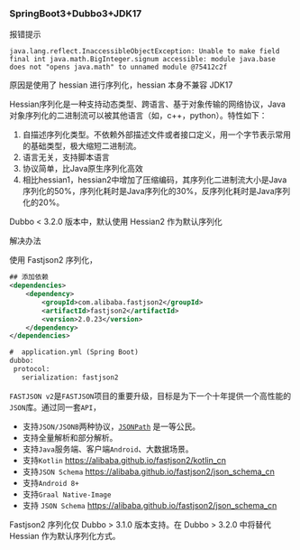 ### SpringBoot3+Dubbo3+JDK17

报错提示

```
java.lang.reflect.InaccessibleObjectException: Unable to make field final int java.math.BigInteger.signum accessible: module java.base does not "opens java.math" to unnamed module @75412c2f
```

 

原因是使用了 hessian 进行序列化，hessian 本身不兼容 JDK17

Hessian序列化是一种支持动态类型、跨语言、基于对象传输的网络协议，Java对象序列化的二进制流可以被其他语言（如，c++，python）。特性如下：

1. 自描述序列化类型。不依赖外部描述文件或者接口定义，用一个字节表示常用的基础类型，极大缩短二进制流。
2. 语言无关，支持脚本语言
3. 协议简单，比Java原生序列化高效
4. 相比hessian1，hessian2中增加了压缩编码，其序列化二进制流大小是Java序列化的50%，序列化耗时是Java序列化的30%，反序列化耗时是Java序列化的20%。

Dubbo < 3.2.0 版本中，默认使用 Hessian2 作为默认序列化

解决办法 

使用 Fastjson2 序列化，

```xml
## 添加依赖
<dependencies>
    <dependency>
        <groupId>com.alibaba.fastjson2</groupId>
        <artifactId>fastjson2</artifactId>
        <version>2.0.23</version>
    </dependency>
</dependencies>

#  application.yml (Spring Boot)
dubbo:
 protocol:
   serialization: fastjson2
```

`FASTJSON v2`是`FASTJSON`项目的重要升级，目标是为下一个十年提供一个高性能的`JSON`库。通过同一套`API`，

- 支持`JSON/JSONB`两种协议，[`JSONPath`](https://alibaba.github.io/fastjson2/jsonpath_cn) 是一等公民。
- 支持全量解析和部分解析。
- 支持`Java`服务端、客户端`Android`、大数据场景。
- 支持`Kotlin` https://alibaba.github.io/fastjson2/kotlin_cn
- 支持`JSON Schema` https://alibaba.github.io/fastjson2/json_schema_cn
- 支持`Android 8+`
- 支持`Graal Native-Image`
- 支持 `JSON Schema` https://alibaba.github.io/fastjson2/json_schema_cn

Fastjson2 序列化仅 Dubbo > 3.1.0 版本支持。在 Dubbo > 3.2.0 中将替代 Hessian 作为默认序列化方式。